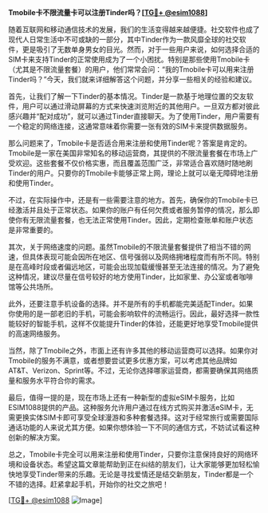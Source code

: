 **Tmobile卡不限流量卡可以注册Tinder吗？[[TG💪+ @esim1088](https://t.me/s/esim1088)]**

随着互联网和移动通信技术的发展，我们的生活变得越来越便捷。社交软件也成了现代人日常生活中不可或缺的一部分，其中Tinder作为一款风靡全球的社交软件，更是吸引了无数单身男女的目光。然而，对于一些用户来说，如何选择合适的SIM卡来支持Tinder的正常使用成为了一个小困扰。特别是那些使用Tmobile卡（尤其是不限流量套餐）的用户，他们常常会问：“我的Tmobile卡可以用来注册Tinder吗？”今天，我们就来详细解答这个问题，并分享一些相关的经验和建议。

首先，让我们了解一下Tinder的基本情况。Tinder是一款基于地理位置的交友软件，用户可以通过滑动屏幕的方式来快速浏览附近的其他用户。一旦双方都对彼此感兴趣并“配对成功”，就可以通过Tinder直接聊天。为了使用Tinder，用户需要有一个稳定的网络连接，这通常意味着你需要一张有效的SIM卡来提供数据服务。

那么问题来了，Tmobile卡是否适合用来注册和使用Tinder呢？答案是肯定的。Tmobile是一家在美国非常知名的移动运营商，其提供的不限流量套餐在市场上广受欢迎。这些套餐不仅价格实惠，而且覆盖范围广泛，非常适合喜欢随时随地刷Tinder的用户。只要你的Tmobile卡能够正常上网，理论上就可以毫无障碍地注册和使用Tinder。

不过，在实际操作中，还是有一些需要注意的地方。首先，确保你的Tmobile卡已经激活并且处于正常状态。如果你的账户有任何欠费或者服务暂停的情况，那么即使你有无限流量套餐，也无法正常使用Tinder。因此，定期检查账单和账户状态是非常重要的。

其次，关于网络速度的问题。虽然Tmobile的不限流量套餐提供了相当不错的网速，但具体表现可能会因所在地区、信号强弱以及网络拥堵程度而有所不同。特别是在高峰时段或者偏远地区，可能会出现加载缓慢甚至无法连接的情况。为了避免这种情况，建议尽量在信号较好的地方使用Tinder，比如家里、办公室或者咖啡馆等公共场所。

此外，还要注意手机设备的选择。并不是所有的手机都能完美适配Tinder。如果你使用的是一部老旧的手机，可能会影响软件的流畅运行。因此，最好选择一款性能较好的智能手机，这样不仅能提升Tinder的体验，还能更好地享受Tmobile提供的高速网络服务。

当然，除了Tmobile之外，市面上还有许多其他的移动运营商可以选择。如果你对Tmobile的服务不满意，或者想要尝试更多优惠方案，可以考虑其他品牌如AT&T、Verizon、Sprint等。不过，无论你选择哪家运营商，都需要确保其网络质量和服务水平符合你的需求。

最后，值得一提的是，现在市场上还有一种新型的虚拟eSIM卡服务，比如ESIM1088提供的产品。这种服务允许用户通过在线方式购买并激活eSIM卡，无需更换实体SIM卡即可享受全球漫游和多种套餐选择。这对于经常旅行或需要国际通话功能的人来说尤其方便。如果你想体验一下不同的通信方式，不妨试试看这种创新的解决方案。

总之，Tmobile卡完全可以用来注册和使用Tinder，只要你注意保持良好的网络环境和设备状态。希望这篇文章能帮助到正在纠结的朋友们，让大家能够更加轻松愉快地享受Tinder带来的乐趣。无论是寻找爱情还是结交新朋友，Tinder都是一个不错的选择。赶紧拿起手机，开始你的社交之旅吧！

[[TG💪+ @esim1088](https://t.me/s/esim1088) ![Image](https://i.postimg.cc/4NQfJmqS/Snipaste-2025-05-13-00-14-12.png)]